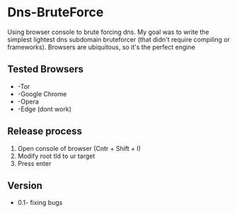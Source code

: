 # Dns-BruteForce
Using browser console to brute forcing dns.
My goal was to write the simplest lightest dns subdomain bruteforcer (that didn't require compiling or frameworks).
Browsers are ubiquitous, so it's the perfect engine

## Tested Browsers
* -Tor
* -Google Chrome
* -Opera
* -Edge (dont work)

## Release process
1. Open console of browser (Cntr + Shift + I)
1. Modify root tld to ur target
1. Press enter
## Version
* 0.1- fixing bugs
